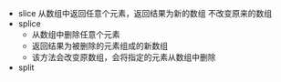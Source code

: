 - slice
    从数组中返回任意个元素，返回结果为新的数组
    不改变原来的数组
- splice
    - 从数组中删除任意个元素
    - 返回结果为被删除的元素组成的新数组
    - 该方法会改变原数组，会将指定的元素从数组中删除
- split
